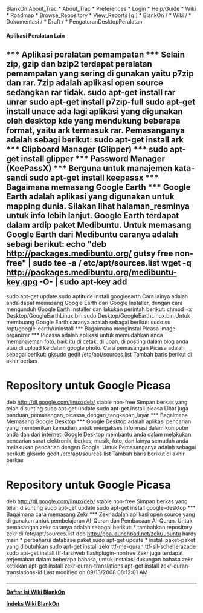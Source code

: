 












   BlankOn
 About_Trac
    * About_Trac
    * Preferences
    * Login
    * Help/Guide
    * Wiki
    * Roadmap
    * Browse_Repository
    * View_Reports
[q                 ]
    * BlankOn  /
    * Wiki  /
    * Dokumentasi  /
    * Draft  /
    * PengaturanDesktopPeralatan

#### Aplikasi Peralatan Lain
*** Aplikasi peralatan pemampatan ***
Selain zip, gzip dan bzip2 terdapat peralatan pemampatan yang sering di gunakan
yaitu ​p7zip dan ​rar. 7zip adalah aplikasi open source sedangkan rar tidak.
sudo apt-get install rar unrar
sudo apt-get install p7zip-full
sudo apt-get install unace
ada lagi aplikasi yang digunakan oleh desktop kde yang mendukung beberapa
format, yaitu ark termasuk rar. Pemasanganya adalah sebagi berikut:
sudo apt-get install ark
*** Clipboard Manager (Glipper) ***
sudo apt-get install glipper
*** Password Manager (KeePassX) ***
Berguna untuk manajemen kata-sandi
sudo apt-get install keepassx
*** Bagaimana memasang Google Earth ***
Google Earth adalah aplikasi yang digunakan untuk mapping dunia. Silakan lihat
​halaman_resminya untuk info lebih lanjut.
Google Earth terdapat dalam ardip paket Medibuntu. Untuk memasang Google Earth
dari Medibuntu caranya adalah sebagi berikut:
echo "deb http://packages.medibuntu.org/ gutsy free non-free" | sudo tee -a /
etc/apt/sources.list
wget -q http://packages.medibuntu.org/medibuntu-key.gpg -O- | sudo apt-key add
-
sudo apt-get update
sudo aptitude install googleearth
Cara lainya adalah anda dapat memasang Google Earth dari Google Installer,
dengan cara mengunduh Google Earth installer dan lakukan perintah berikut:
chmod +x Desktop/GoogleEarthLinux.bin
sudo Desktop/GoogleEarthLinux.bin
Untuk membuang Google Earth caranya adalah sebagai berikut:
sudo su
/opt/google-earth/uninstall
*** Bagaimana menginstal Picasa image organizer ***
Picassa adalah aplikasi untuk memudahkan anda memanajeman foto, baik itu di
cetak, di ubah, di posting dalam blog anda atau di upload ke dalam google
photo. Cara pemasangan Picasa adalah sebagai berikut:
gksudo gedit /etc/apt/sources.list
Tambah baris berikut di akhir berkas
# Repository untuk Google Picasa
deb http://dl.google.com/linux/deb/ stable non-free
Simpan berkas yang telah disunting
sudo apt-get update
sudo apt-get install picasa
Lihat juga ​panduan_pemasangan_picassa_dengan_tangkapan_layar
*** Bagaimana Memasang Google Desktop ***
Google Desktop adalah aplikasi pencarian yang memberikan kemudian untuk
mengakses informasi dalam komputer anda dan dari internet. Google Desktop
membantu anda dalam melakukan pencarian surat elektronik, berkas, musik, foto,
dan lainya semudah anda melakukan pencarian dengan Google. Untuk Pemasanganya
adalah sebagai berikut:
gksudo gedit /etc/apt/sources.list
Tambah baris berikut di akhir berkas
# Repository untuk Google Picasa
deb http://dl.google.com/linux/deb/ stable non-free
Simpan berkas yang telah disunting
sudo apt-get update
sudo apt-get install google-desktop
*** Bagaimana cara memasang Zekr ***
Zekr adalah aplikasi open source yang di gunakan untuk pembelajaran Al-Quran
dan Pembacaan Al-Quran. Untuk pemasangan zekr caranya adalah sebagai berikut:
    * tambahkan repository zekr di /etc/apt/sources.list
      deb http://ppa.launchpad.net/zekr/ubuntu hardy main
    * perbaharui database paket
      sudo apt-get update
    * install paket-paket yang dibutuhkan
      sudo apt-get install zekr ttf-me-quran ttf-sil-scheherazade
      sudo apt-get install ttf-farsiweb flashplugin-nonfree
Zekr juga terdapat terjemahan dalam beberapa bahasa, untuk instalasi dukungan
bahasa zekr ketikkan
apt-get install zekr-quran-translations
apt-get install zekr-quran-translations-id
Last modified on 09/13/2008 08:12:01 AM
#### 
    







---
[**Daftar Isi Wiki BlankOn**](/DaftarIsi/README.md)
 
[**Indeks Wiki BlankOn**](/Indeks.md)



